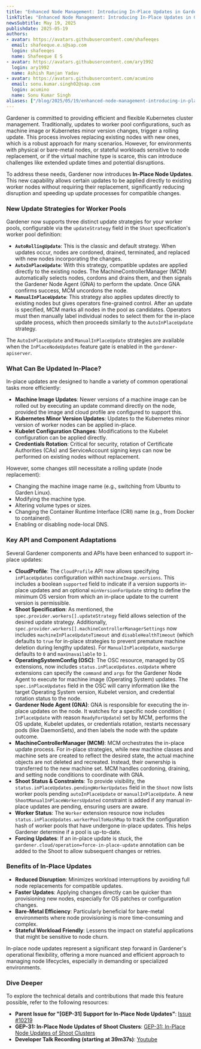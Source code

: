 ```yaml
---
title: "Enhanced Node Management: Introducing In-Place Updates in Gardener"
linkTitle: "Enhanced Node Management: Introducing In-Place Updates in Gardener"
newsSubtitle: May 19, 2025
publishdate: 2025-05-19
authors:
- avatar: https://avatars.githubusercontent.com/shafeeqes
  email: shafeeque.e.s@sap.com
  login: shafeeqes
  name: Shafeeque E S
- avatar: https://avatars.githubusercontent.com/ary1992
  login: ary1992
  name: Ashish Ranjan Yadav
- avatar: https://avatars.githubusercontent.com/acumino
  email: sonu.kumar.singh02@sap.com
  login: acumino
  name: Sonu Kumar Singh
aliases: ["/blog/2025/05/19/enhanced-node-management-introducing-in-place-updates-in-gardener"]
---
```


Gardener is committed to providing efficient and flexible Kubernetes cluster management. Traditionally, updates to worker pool configurations, such as machine image or Kubernetes minor version changes, trigger a rolling update. This process involves replacing existing nodes with new ones, which is a robust approach for many scenarios. However, for environments with physical or bare-metal nodes, or stateful workloads sensitive to node replacement, or if the virtual machine type is scarce, this can introduce challenges like extended update times and potential disruptions.

To address these needs, Gardener now introduces **In-Place Node Updates**. This new capability allows certain updates to be applied directly to existing worker nodes without requiring their replacement, significantly reducing disruption and speeding up update processes for compatible changes.

### New Update Strategies for Worker Pools

Gardener now supports three distinct update strategies for your worker pools, configurable via the `updateStrategy` field in the `Shoot` specification's worker pool definition:

*   **`AutoRollingUpdate`**: This is the classic and default strategy. When updates occur, nodes are cordoned, drained, terminated, and replaced with new nodes incorporating the changes.
*   **`AutoInPlaceUpdate`**: With this strategy, compatible updates are applied directly to the existing nodes. The MachineControllerManager (MCM) automatically selects nodes, cordons and drains them, and then signals the Gardener Node Agent (GNA) to perform the update. Once GNA confirms success, MCM uncordons the node.
*   **`ManualInPlaceUpdate`**: This strategy also applies updates directly to existing nodes but gives operators fine-grained control. After an update is specified, MCM marks all nodes in the pool as candidates. Operators must then manually label individual nodes to select them for the in-place update process, which then proceeds similarly to the `AutoInPlaceUpdate` strategy.

The `AutoInPlaceUpdate` and `ManualInPlaceUpdate` strategies are available when the `InPlaceNodeUpdates` feature gate is enabled in the `gardener-apiserver`.

### What Can Be Updated In-Place?

In-place updates are designed to handle a variety of common operational tasks more efficiently:

*   **Machine Image Updates**: Newer versions of a machine image can be rolled out by executing an update command directly on the node, provided the image and cloud profile are configured to support this.
*   **Kubernetes Minor Version Updates**: Updates to the Kubernetes minor version of worker nodes can be applied in-place.
*   **Kubelet Configuration Changes**: Modifications to the Kubelet configuration can be applied directly.
*   **Credentials Rotation**: Critical for security, rotation of Certificate Authorities (CAs) and ServiceAccount signing keys can now be performed on existing nodes without replacement.

However, some changes still necessitate a rolling update (node replacement):
*   Changing the machine image name (e.g., switching from Ubuntu to Garden Linux).
*   Modifying the machine type.
*   Altering volume types or sizes.
*   Changing the Container Runtime Interface (CRI) name (e.g., from Docker to containerd).
*   Enabling or disabling node-local DNS.

### Key API and Component Adaptations

Several Gardener components and APIs have been enhanced to support in-place updates:

*   **CloudProfile**: The `CloudProfile` API now allows specifying `inPlaceUpdates` configuration within `machineImage.versions`. This includes a boolean `supported` field to indicate if a version supports in-place updates and an optional `minVersionForUpdate` string to define the minimum OS version from which an in-place update to the current version is permissible.
*   **Shoot Specification**: As mentioned, the `spec.provider.workers[].updateStrategy` field allows selection of the desired update strategy. Additionally, `spec.provider.workers[].machineControllerManagerSettings` now includes `machineInPlaceUpdateTimeout` and `disableHealthTimeout` (which defaults to `true` for in-place strategies to prevent premature machine deletion during lengthy updates). For `ManualInPlaceUpdate`, `maxSurge` defaults to `0` and `maxUnavailable` to `1`.
*   **OperatingSystemConfig (OSC)**: The OSC resource, managed by OS extensions, now includes `status.inPlaceUpdates.osUpdate` where extensions can specify the `command` and `args` for the Gardener Node Agent to execute for machine image (Operating System) updates. The `spec.inPlaceUpdates` field in the OSC will carry information like the target Operating System version, Kubelet version, and credential rotation status to the node.
*   **Gardener Node Agent (GNA)**: GNA is responsible for executing the in-place updates on the node. It watches for a specific node condition ( `InPlaceUpdate` with reason `ReadyForUpdate`) set by MCM, performs the OS update, Kubelet updates, or credentials rotation, restarts necessary pods (like DaemonSets), and then labels the node with the update outcome.
*   **MachineControllerManager (MCM)**: MCM orchestrates the in-place update process. For in-place strategies, while new machine classes and machine sets are created to reflect the desired state, the actual machine objects are not deleted and recreated. Instead, their ownership is transferred to the new machine set. MCM handles cordoning, draining, and setting node conditions to coordinate with GNA.
*   **Shoot Status & Constraints**: To provide visibility, the `status.inPlaceUpdates.pendingWorkerUpdates` field in the `Shoot` now lists worker pools pending `autoInPlaceUpdate` or `manualInPlaceUpdate`. A new `ShootManualInPlaceWorkersUpdated` constraint is added if any manual in-place updates are pending, ensuring users are aware.
*   **Worker Status**: The `Worker` extension resource now includes `status.inPlaceUpdates.workerPoolToHashMap` to track the configuration hash of worker pools that have undergone in-place updates. This helps Gardener determine if a pool is up-to-date.
*   **Forcing Updates**: If an in-place update is stuck, the `gardener.cloud/operation=force-in-place-update` annotation can be added to the Shoot to allow subsequent changes or retries.

### Benefits of In-Place Updates

*   **Reduced Disruption**: Minimizes workload interruptions by avoiding full node replacements for compatible updates.
*   **Faster Updates**: Applying changes directly can be quicker than provisioning new nodes, especially for OS patches or configuration changes.
*   **Bare-Metal Efficiency**: Particularly beneficial for bare-metal environments where node provisioning is more time-consuming and complex.
*   **Stateful Workload Friendly**: Lessens the impact on stateful applications that might be sensitive to node churn.

In-place node updates represent a significant step forward in Gardener's operational flexibility, offering a more nuanced and efficient approach to managing node lifecycles, especially in demanding or specialized environments.

### Dive Deeper

To explore the technical details and contributions that made this feature possible, refer to the following resources:
*   **Parent Issue for "[GEP-31] Support for In-Place Node Updates"**: [Issue #10219](https://github.com/gardener/gardener/issues/10219)
*   **GEP-31: In-Place Node Updates of Shoot Clusters**: [GEP-31: In-Place Node Updates of Shoot Clusters](https://github.com/gardener/gardener/blob/master/docs/proposals/31-inplace-node-update.md)
*   **Developer Talk Recording (starting at 39m37s)**: [Youtube](https://youtu.be/ZwurVm1IJ7o?t=2377)